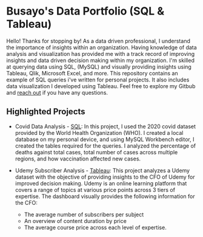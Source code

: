 # Busayo's Data Portfolio (SQL & Tableau)

Hello! 
Thanks for stopping by! As a data driven professional, I understand the importance of insights within an organization.
Having knowledge of data analysis and visualization has provided me with a track record of improving insights and data driven decision making within my organization.
I'm skilled at querying data using SQL, (MySQL) and visually providing insights using Tableau, Qlik, Microsoft Excel, and more. 
This repository contains an example of SQL queries i've written for personal projects. It also includes data visualization I developed using Tableau. 
Feel free to explore my Gitbub and [reach out](busayo.ha@gmail.com) if you have any questions.

## Highlighted Projects

* Covid Data Analysis - [SQL](https://github.com/busayoadepoju/PortfolioProjects/blob/main/Covid%20Portfolio%20Project.sql): In this project, I used the 2020 covid dataset provided by the World Health Organization (WHO). I created a local database on my personal device, and using MySQL Workbench editor, I created the tables required for the queries. I analyzed the percentage of deaths against total cases, total number of cases across multiple regions, and how vaccination affected new cases.
  
* Udemy Subscriber Analysis - [Tableau](https://public.tableau.com/views/UdemySampledata-Practice/Dashboard1?:language=en-US&:sid=&:display_count=n&:origin=viz_share_link): This project analyzes a Udemy dataset with the objective of providing insights to the CFO of Udemy for improved decision making.  Udemy is an online learning platform that covers a range of topics at various price points across 3 tiers of expertise. The dashboard visually provides the following information for the CFO:
  - The average number of subscribers per subject
  - An overview of content duration by price
  - The average course price across each level of expertise.
